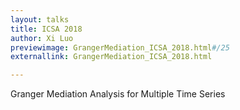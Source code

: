 ```yaml
---
layout: talks
title: ICSA 2018
author: Xi Luo
previewimage: GrangerMediation_ICSA_2018.html#/25
externallink: GrangerMediation_ICSA_2018.html

---
```

Granger Mediation Analysis for Multiple Time Series
